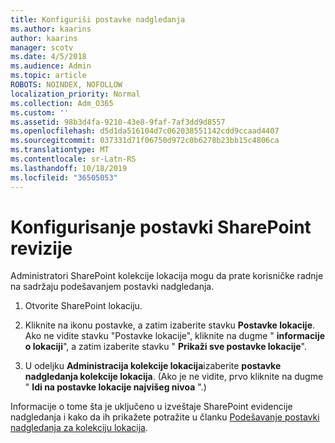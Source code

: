 ```yaml
---
title: Konfiguriši postavke nadgledanja
ms.author: kaarins
author: kaarins
manager: scotv
ms.date: 4/5/2018
ms.audience: Admin
ms.topic: article
ROBOTS: NOINDEX, NOFOLLOW
localization_priority: Normal
ms.collection: Adm_O365
ms.custom: ''
ms.assetid: 98b3d4fa-9210-43e8-9faf-7af3dd9d8557
ms.openlocfilehash: d5d1da516104d7c062038551142cdd9ccaad4407
ms.sourcegitcommit: 037331d71f06750d972c0b6278b23bb15c4806ca
ms.translationtype: MT
ms.contentlocale: sr-Latn-RS
ms.lasthandoff: 10/18/2019
ms.locfileid: "36505053"
---
```

# <a name="configure-sharepoint-audit-settings"></a>Konfigurisanje postavki SharePoint revizije

Administratori SharePoint kolekcije lokacija mogu da prate korisničke radnje na sadržaju podešavanjem postavki nadgledanja.
  
1. Otvorite SharePoint lokaciju.
    
2. Kliknite na ikonu postavke, a zatim izaberite stavku **Postavke lokacije**. Ako ne vidite stavku "Postavke lokacije", kliknite na dugme " **informacije o lokaciji**", a zatim izaberite stavku " **Prikaži sve postavke lokacije**".
    
3. U odeljku **Administracija kolekcije lokacija**izaberite **postavke nadgledanja kolekcije lokacija**. (Ako je ne vidite, prvo kliknite na dugme " **Idi na postavke lokacije najvišeg nivoa** ".) 
    
Informacije o tome šta je uključeno u izveštaje SharePoint evidencije nadgledanja i kako da ih prikažete potražite u članku [Podešavanje postavki nadgledanja za kolekciju lokacija](https://go.microsoft.com/fwlink/?linkid=404050).
  

